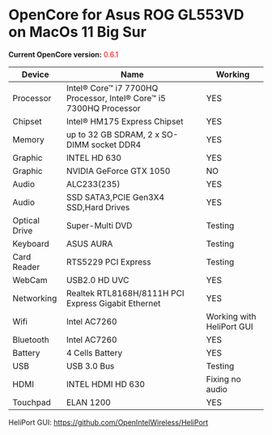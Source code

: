# OpenCore for Asus ROG GL553VD on MacOs 11 Big Sur

<strong>Current OpenCore version:</strong> <span style = "color: red;">0.6.1</span>

<table>
  <thead>
    <tr>
      <th>Device</th>
      <th>Name</th>
      <th>Working</th>
    </tr>
  </thead>
  <tbody>
    <tr>
      <td>Processor</td>
      <td>Intel® Core™ i7 7700HQ Processor, Intel® Core™ i5 7300HQ Processor</td>
      <td>YES</td>
    </tr>
    <tr>
      <td>Chipset</td>
      <td>Intel® HM175 Express Chipset</td>
      <td>YES</td>
    </tr>
    <tr>
      <td>Memory</td>
      <td>up to 32 GB SDRAM, 2 x SO-DIMM socket DDR4</td>
      <td>YES</td>
    </tr>
    <tr>
      <td>Graphic</td>
      <td>INTEL HD 630</td>
      <td>YES</td>
    </tr>
    <tr>
      <td>Graphic</td>
      <td>NVIDIA GeForce GTX 1050</td>
      <td>NO</td>
    </tr>
    <tr>
      <td>Audio</td>
      <td>ALC233(235)</td>
      <td>YES</td>
    </tr>
    <tr>
      <td>Audio</td>
      <td>SSD SATA3,PCIE Gen3X4 SSD,Hard Drives</td>
      <td>YES</td>
    </tr>
    <tr>
      <td>Optical Drive</td>
      <td>Super-Multi DVD</td>
      <td>Testing</td>
    </tr>
    <tr>
      <td>Keyboard</td>
      <td>ASUS AURA</td>
      <td>Testing</td>
    </tr>
    <tr>
      <td>Card Reader</td>
      <td>RTS5229 PCI Express</td>
      <td>Testing</td>
    </tr>
    <tr>
      <td>WebCam</td>
      <td>USB2.0 HD UVC</td>
      <td>YES</td>
    </tr>
    <tr>
      <td>Networking</td>
      <td>Realtek RTL8168H/8111H PCI Express Gigabit Ethernet</td>
      <td>YES</td>
    </tr>
    <tr>
      <td>Wifi</td>
      <td>Intel AC7260</td>
      <td>Working with HeliPort GUI</td>
    </tr>
    <tr>
      <td>Bluetooth</td>
      <td>Intel AC7260</td>
      <td>YES</td>
    </tr>
    <tr>
      <td>Battery</td>
      <td>4 Cells Battery</td>
      <td>YES</td>
    </tr>
    <tr>
      <td>USB</td>
      <td>USB 3.0 Bus</td>
      <td>Testing</td>
    </tr>
    <tr>
      <td>HDMI</td>
      <td>INTEL HDMI HD 630</td>
      <td>Fixing no audio</td>
    </tr>
    <tr>
      <td>Touchpad</td>
      <td>ELAN 1200</td>
      <td>YES</td>
    </tr>
  </tbody>
</table>

HeliPort GUI: https://github.com/OpenIntelWireless/HeliPort
